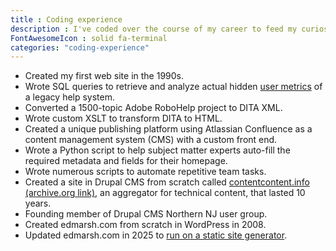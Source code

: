 ```yaml
---
title : Coding experience
description : I've coded over the course of my career to feed my curiosity, add value, and to speak (and translate) developers' language into high-quality content.
FontAwesomeIcon : solid fa-terminal
categories: "coding-experience"
---
```


- Created my first web site in the 1990s.
- Wrote SQL queries to retrieve and analyze actual hidden [user metrics](/skills/metrics/) of a legacy help system.
- Converted a 1500-topic Adobe RoboHelp project to DITA XML.
- Wrote custom XSLT to transform DITA to HTML.
- Created a unique publishing platform using Atlassian Confluence as a content management system (CMS) with a custom front end.
- Wrote a Python script to help subject matter experts auto-fill the required metadata and fields for their homepage.
- Wrote numerous scripts to automate repetitive team tasks.
- Created a site in Drupal CMS from scratch called [contentcontent.info (archive.org link)](https://web.archive.org/web/20210121085031/http://contentcontent.info/), an aggregator for technical content, that lasted 10 years.
- Founding member of Drupal CMS Northern NJ user group.
- Created edmarsh.com from scratch in WordPress in 2008.
- Updated edmarsh.com in 2025 to [run on a static site generator](/static-site-transformation/).
